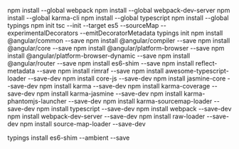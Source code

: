 npm install --global webpack
npm install --global webpack-dev-server
npm install --global karma-cli
npm install --global typescript 
npm install --global typings
npm init
tsc --init --target es5 --sourceMap --experimentalDecorators --emitDecoratorMetadata
typings init
npm install @angular/common --save
npm install @angular/compiler --save
npm install @angular/core --save
npm install @angular/platform-browser --save
npm install @angular/platform-browser-dynamic --save
npm install @angular/router --save
npm install es6-shim --save
npm install reflect-metadata --save
npm install rimraf --save
npm install awesome-typescript-loader --save-dev
npm install core-js --save-dev
npm install jasmine-core --save-dev
npm install karma --save-dev
npm install karma-coverage --save-dev
npm install karma-jasmine --save-dev
npm install karma-phantomjs-launcher --save-dev
npm install karma-sourcemap-loader --save-dev
npm install typescript --save-dev
npm install webpack --save-dev
npm install webpack-dev-server --save-dev
npm install raw-loader --save-dev
npm install source-map-loader --save-dev

typings install es6-shim --ambient --save


